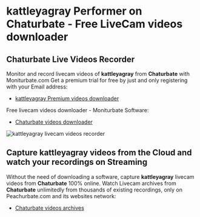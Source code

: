 # kattleyagray Performer on Chaturbate - Free LiveCam videos downloader

## Chaturbate Live Videos Recorder

Monitor and record livecam videos of **kattleyagray** from **Chaturbate** with Moniturbate.com
Get a premium trial for free by just and only registering with your Email address:
* [kattleyagray Premium videos downloader](https://moniturbate.com/request-demo-licence-key.html)

Free livecam videos downloader - Moniturbate Software:
* [Chaturbate videos downloader](https://moniturbate.com/moniturbate-download-software.html)

![kattleyagray livecam videos recorder](https://peachurnet.com/templates/moniturbate-software.png)


## Capture kattleyagray videos from the Cloud and watch your recordings on Streaming

Without the need of downloading a software, capture **kattleyagray** livecam videos from **Chaturbate** 100% online.
Watch Livecam archives from **Chaturbate** unlimitedly from thousands of existing recordings, only on Peachurbate.com and its websites network:
* [Chaturbate videos archives](https://peachurnet.com/)